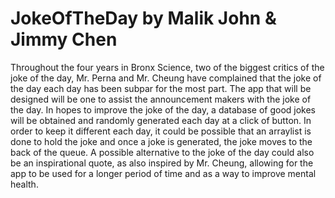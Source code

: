 # JokeOfTheDay by Malik John & Jimmy Chen
Throughout the four years in Bronx Science, two of the biggest critics of the joke of the day, Mr. Perna and Mr. Cheung have complained that the joke of the day each day has been subpar for the most part. The app that will be designed will be one to assist the announcement makers with the joke of the day. In hopes to improve the joke of the day, a database of good jokes will be obtained and randomly generated each day at a click of button. In order to keep it different each day, it could be possible that an arraylist is done to hold the joke and once a joke is generated, the joke moves to the back of the queue. A possible alternative to the joke of the day could also be an inspirational quote, as also inspired by Mr. Cheung, allowing for the app to be used for a longer period of time and as a way to improve mental health.
